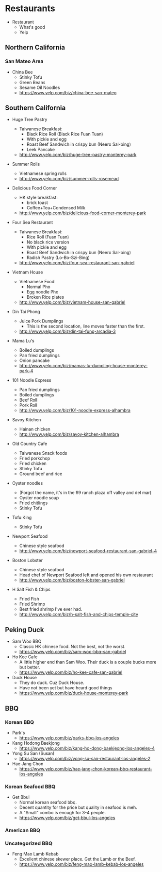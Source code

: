 # Restaurants
* Restaurant
  * What's good
  * Yelp

## Northern California
### San Mateo Area
* China Bee
  * Stinky Tofu
  * Green Beans
  * Sesame Oil Noodles
  * https://www.yelp.com/biz/china-bee-san-mateo

## Southern California
* Huge Tree Pastry
  * Taiwanese Breakfast:
    * Black Rice Roll (Black Rice Fuan Tuan)
    * With pickle and egg
    * Roast Beef Sandwich in crispy bun (Neero Sal-bing)
    * Leek Pancake
  * http://www.yelp.com/biz/huge-tree-pastry-monterey-park
* Summer Rolls
  * Vietnamese spring rolls
  * http://www.yelp.com/biz/summer-rolls-rosemead
* Delicious Food Corner
  * HK style breakfast:
    * brick toast
    * Coffee+Tea+Condensed Milk
  * http://www.yelp.com/biz/delicious-food-corner-monterey-park
* Four Sea Restaurant
  * Taiwanese Breakfast:
    * Rice Roll (Fuan Tuan)
    * No black rice version
    * With pickle and egg
    * Roast Beef Sandwich in crispy bun (Neero Sal-bing)
    * Radish Pastry (Lo-Bo-Szi-Bing)
  * http://www.yelp.com/biz/four-sea-restaurant-san-gabriel
* Vietnam House
  * Vietnamese Food
    * Normal Pho
    * Egg noodle Pho
    * Broken Rice plates
  * http://www.yelp.com/biz/vietnam-house-san-gabriel
* Din Tai Phong
  * Juice Pork Dumplings
    * This is the second location, line moves faster than the first.
  * http://www.yelp.com/biz/din-tai-fung-arcadia-3
* Mama Lu's
  * Boiled dumplings
  * Pan fried dumplings
  * Onion pancake
  * http://www.yelp.com/biz/mamas-lu-dumpling-house-monterey-park-4
* 101 Noodle Express
  * Pan fried dumplings
  * Boiled dumplings
  * Beef Roll
  * Pork Roll
  * http://www.yelp.com/biz/101-noodle-express-alhambra
* Savoy Kitchen
  * Hainan chicken
  * http://www.yelp.com/biz/savoy-kitchen-alhambra
* Old Country Cafe
  * Taiwanese Snack foods
  * Fried porkchop
  * Fried chicken
  * Stinky Tofu
  * Ground beef and rice

* Oyster noodles
  * (Forgot the name, it's in the 99 ranch plaza off valley and del mar)
  * Oyster noodle soup
  * Fried chitlings
  * Stinky Tofu

* Tofu King
  * Stinky Tofu
* Newport Seafood
  * Chinese style seafood
  * http://www.yelp.com/biz/newport-seafood-restaurant-san-gabriel-4
* Boston Lobster
  * Chinese style seafood
  * Head chef of Newport Seafood left and opened his own restaurant
  * http://www.yelp.com/biz/boston-lobster-san-gabriel
* H Salt Fish & Chips
  * Fried Fish
  * Fried Shrimp
  * Best fried shrimp I've ever had.
  * http://www.yelp.com/biz/h-salt-fish-and-chips-temple-city

## Peking Duck
* Sam Woo BBQ
  * Classic HK chinese food. Not the best, not the worst.
  * https://www.yelp.com/biz/sam-woo-bbq-san-gabriel
* Ho Kee Cafe
  * A little higher end than Sam Woo. Their duck is a couple bucks more but better.
  * https://www.yelp.com/biz/ho-kee-cafe-san-gabriel
* Duck House
  * They do duck. Cuz Duck House.
  * Have not been yet but have heard good things
  * https://www.yelp.com/biz/duck-house-monterey-park

## BBQ
### Korean BBQ
* Park's
  * https://www.yelp.com/biz/parks-bbq-los-angeles
* Kang Hodong Baekjong
  * https://www.yelp.com/biz/kang-ho-dong-baekjeong-los-angeles-4
* Yong Su San (Susan)
  * https://www.yelp.com/biz/yong-su-san-restaurant-los-angeles-2
* Hae Jang Chon
  * https://www.yelp.com/biz/hae-jang-chon-korean-bbq-restaurant-los-angeles
### Korean Seafood BBQ
* Get Bbul
   * Normal korean seafood bbq.
   * Decent quantity for the price but quality in seafood is meh.
   * A "Small" combo is enough for 3-4 people.
   * https://www.yelp.com/biz/get-bbul-los-angeles


### American BBQ

### Uncategorized BBQ
* Feng Mao Lamb Kebab
   * Excellent chinese skewer place. Get the Lamb or the Beef.
   * https://www.yelp.com/biz/feng-mao-lamb-kebab-los-angeles
